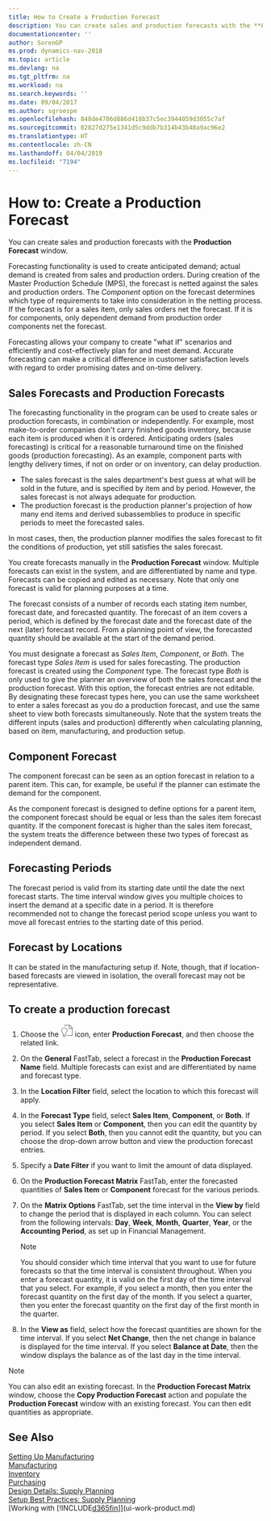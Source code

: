 ```yaml
---
title: How to Create a Production Forecast
description: You can create sales and production forecasts with the **Production Forecast** window.
documentationcenter: ''
author: SorenGP
ms.prod: dynamics-nav-2018
ms.topic: article
ms.devlang: na
ms.tgt_pltfrm: na
ms.workload: na
ms.search.keywords: ''
ms.date: 09/04/2017
ms.author: sgroespe
ms.openlocfilehash: 848de4706d886d418b37c5ec3944059d3055c7af
ms.sourcegitcommit: 02827d275e1341d5c9ddb7b314b43b48a9ac96e2
ms.translationtype: HT
ms.contentlocale: zh-CN
ms.lasthandoff: 04/04/2019
ms.locfileid: "7194"
---
```

# <a name="how-to-create-a-production-forecast"></a>How to: Create a Production Forecast
You can create sales and production forecasts with the **Production Forecast** window.  

Forecasting functionality is used to create anticipated demand; actual demand is created from sales and production orders. During creation of the Master Production Schedule (MPS), the forecast is netted against the sales and production orders. The *Component* option on the forecast determines which type of requirements to take into consideration in the netting process. If the forecast is for a sales item, only sales orders net the forecast. If it is for components, only dependent demand from production order components net the forecast.  

Forecasting allows your company to create "what if" scenarios and efficiently and cost-effectively plan for and meet demand. Accurate forecasting can make a critical difference in customer satisfaction levels with regard to order promising dates and on-time delivery.  

## <a name="sales-forecasts-and-production-forecasts"></a>Sales Forecasts and Production Forecasts  
The forecasting functionality in the program can be used to create sales or production forecasts, in combination or independently. For example, most make-to-order companies don't carry finished goods inventory, because each item is produced when it is ordered. Anticipating orders (sales forecasting) is critical for a reasonable turnaround time on the finished goods (production forecasting). As an example, component parts with lengthy delivery times, if not on order or on inventory, can delay production.  

-   The sales forecast is the sales department's best guess at what will be sold in the future, and is specified by item and by period. However, the sales forecast is not always adequate for production.  
-   The production forecast is the production planner's projection of how many end items and derived subassemblies to produce in specific periods to meet the forecasted sales.  

In most cases, then, the production planner modifies the sales forecast to fit the conditions of production, yet still satisfies the sales forecast.  

You create forecasts manually in the **Production Forecast** window. Multiple forecasts can exist in the system, and are differentiated by name and type. Forecasts can be copied and edited as necessary. Note that only one forecast is valid for planning purposes at a time.  

The forecast consists of a number of records each stating item number, forecast date, and forecasted quantity. The forecast of an item covers a period, which is defined by the forecast date and the forecast date of the next (later) forecast record. From a planning point of view, the forecasted quantity should be available at the start of the demand period.  

You must designate a forecast as *Sales Item*, *Component*, or *Both*. The forecast type *Sales Item* is used for sales forecasting. The production forecast is created using the *Component* type. The forecast type *Both* is only used to give the planner an overview of both the sales forecast and the production forecast. With this option, the forecast entries are not editable. By designating these forecast types here, you can use the same worksheet to enter a sales forecast as you do a production forecast, and use the same sheet to view both forecasts simultaneously. Note that the system treats the different inputs (sales and production) differently when calculating planning, based on item, manufacturing, and production setup.  

## <a name="component-forecast"></a>Component Forecast  
The component forecast can be seen as an option forecast in relation to a parent item. This can, for example, be useful if the planner can estimate the demand for the component.  

As the component forecast is designed to define options for a parent item, the component forecast should be equal or less than the sales item forecast quantity. If the component forecast is higher than the sales item forecast, the system treats the difference between these two types of forecast as independent demand.  

## <a name="forecasting-periods"></a>Forecasting Periods  
 The forecast period is valid from its starting date until the date the next forecast starts. The time interval window gives you multiple choices to insert the demand at a specific date in a period. It is therefore recommended not to change the forecast period scope unless you want to move all forecast entries to the starting date of this period.  

## <a name="forecast-by-locations"></a>Forecast by Locations  
It can be stated in the manufacturing setup if. Note, though, that if location-based forecasts are viewed in isolation, the overall forecast may not be representative.

## <a name="to-create-a-production-forecast"></a>To create a production forecast

1.  Choose the ![Search for Page or Report](media/ui-search/search_small.png "Search for Page or Report icon") icon, enter **Production Forecast**, and then choose the related link.  
2.  On the **General** FastTab, select a forecast in the **Production Forecast Name** field. Multiple forecasts can exist and are differentiated by name and forecast type.  
3.  In the **Location Filter** field, select the location to which this forecast will apply.  
4.  In the **Forecast Type** field, select **Sales Item**,  **Component**, or **Both**. If you select **Sales Item** or **Component**, then you can edit the quantity by period. If you select **Both**, then you cannot edit the quantity, but you can choose the drop-down arrow button and view the production forecast entries.  
5.  Specify a **Date Filter** if you want to limit the amount of data displayed.  
6.  On the **Production Forecast Matrix** FastTab, enter the forecasted quantities of **Sales Item** or **Component** forecast for the various periods.  
7.  On the **Matrix Options** FastTab, set the time interval in the **View by** field to change the period that is displayed in each column. You can select from the following intervals: **Day**, **Week**, **Month**, **Quarter**, **Year**, or the **Accounting Period**, as set up in Financial Management.  

    > [!NOTE]  
    >  You should consider which time interval that you want to use for future forecasts so that the time interval is consistent throughout. When you enter a forecast quantity, it is valid on the first day of the time interval that you select. For example, if you select a month, then you enter the forecast quantity on the first day of the month. If you select a quarter, then you enter the forecast quantity on the first day of the first month in the quarter.  

8.  In the **View as** field, select how the forecast quantities are shown for the time interval. If you select **Net Change**, then the net change in balance is displayed for the time interval. If you select **Balance at Date**, then the window displays the balance as of the last day in the time interval.  

> [!NOTE]  
>  You can also edit an existing forecast. In the **Production Forecast Matrix** window, choose the **Copy Production Forecast** action and populate the **Production Forecast** window with an existing forecast. You can then edit quantities as appropriate.  

## <a name="see-also"></a>See Also  
[Setting Up Manufacturing](production-configure-production-processes.md)  
[Manufacturing](production-manage-manufacturing.md)    
[Inventory](inventory-manage-inventory.md)  
[Purchasing](purchasing-manage-purchasing.md)  
[Design Details: Supply Planning](design-details-supply-planning.md)   
[Setup Best Practices: Supply Planning](setup-best-practices-supply-planning.md)  
[Working with [!INCLUDE[d365fin](includes/d365fin_md.md)]](ui-work-product.md)
